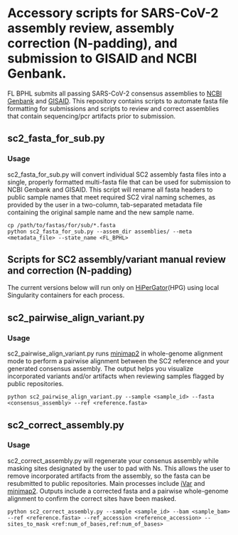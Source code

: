 # Accessory scripts for SARS-CoV-2 assembly review, assembly correction (N-padding), and submission to GISAID and NCBI Genbank.

FL BPHL submits all passing SARS-CoV-2 consensus assemblies to [NCBI Genbank](https://submit.ncbi.nlm.nih.gov/sarscov2/) and [GISAID](https://gisaid.org/). This repository contains scripts to automate fasta file formatting for submissions and scripts to review and correct assemblies that contain sequencing/pcr artifacts prior to submission.

## sc2_fasta_for_sub.py
### Usage
sc2_fasta_for_sub.py will convert individual SC2 assembly fasta files into a single, properly formatted multi-fasta file that can be used for submission to NCBI Genbank and GISAID. This script will rename all fasta headers to public sample names that meet required SC2 viral naming schemes, as provided by the user in a two-column, tab-separated metadata file containing the original sample name and the new sample name. 

```
cp /path/to/fastas/for/sub/*.fasta 
python sc2_fasta_for_sub.py --assem_dir assemblies/ --meta <metadata_file> --state_name <FL_BPHL>
```

## Scripts for SC2 assembly/variant manual review and correction (N-padding)

The current versions below will run only on [HiPerGator](https://www.rc.ufl.edu/about/hipergator/)(HPG) using local Singularity containers for each process.

## sc2_pairwise_align_variant.py
### Usage
sc2_pairwise_align_variant.py runs [minimap2](https://github.com/lh3/minimap2) in whole-genome alignment mode to perform a pairwise alignment between the SC2 reference and your generated consensus assembly. The output helps you visualize incorporated variants and/or artifacts when reviewing samples flagged by public repositories.
```
python sc2_pairwise_align_variant.py --sample <sample_id> --fasta <consensus_assembly> --ref <reference.fasta>
```
 
## sc2_correct_assembly.py
### Usage
sc2_correct_assembly.py will regenerate your consenus assembly while masking sites designated by the user to pad with Ns. This allows the user to remove incorporated artifacts from the assembly, so the fasta can be resubmitted to public repositories. Main processes include [iVar](https://github.com/andersen-lab/ivar) and [minimap2](https://github.com/lh3/minimap2). Outputs include a corrected fasta and a pairwise whole-genome alignment to confirm the correct sites have been masked.
```
python sc2_correct_assembly.py --sample <sample_id> --bam <sample_bam> --ref <reference.fasta> --ref_accession <reference_accession> --sites_to_mask <ref:num_of_bases,ref:num_of_bases> 
```


